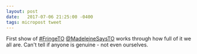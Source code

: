 ```yaml
---
layout: post
date:   2017-07-06 21:25:00 -0400
tags: micropost tweet
---
```


First show of [#FringeTO](https://twitter.com/search?q=%23FringeTO) [@MadeleineSaysTO](https://twitter.com/madeleinesaysto) works through how full of it we all are. Can't tell if anyone is genuine - not even ourselves.